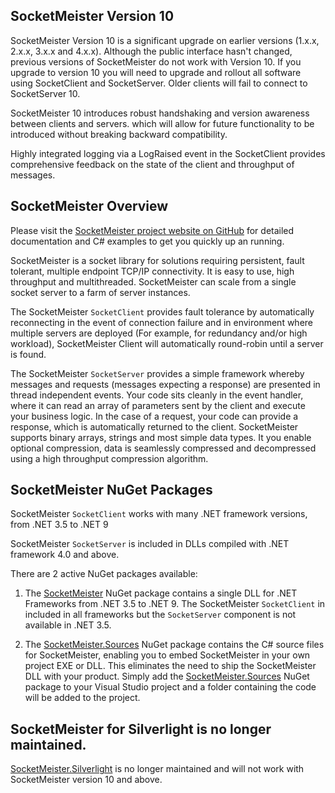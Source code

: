 ## SocketMeister Version 10
SocketMeister Version 10 is a significant upgrade on earlier versions (1.x.x, 2.x.x, 3.x.x and 4.x.x). Although the public interface hasn't changed, previous versions of SocketMeister do not work with Version 10. If you upgrade to version 10 you will need to upgrade and rollout all software using SocketClient and SocketServer. Older clients will fail to connect to SocketServer 10.

SocketMeister 10 introduces robust handshaking and version awareness between clients and servers. which will allow for future functionality to be introduced without breaking backward compatibility.

Highly integrated logging via a LogRaised event in the SocketClient provides comprehensive feedback on the state of the client and throughput of messages.

## SocketMeister Overview

Please visit the [SocketMeister project website on GitHub](https://github.com/SeanFellowes/SocketMeister) for detailed documentation and C# examples to get you quickly up an running.

SocketMeister is a socket library for solutions requiring persistent, fault tolerant, multiple endpoint TCP/IP connectivity. It is easy to use, high throughput and multithreaded. SocketMeister can scale from a single socket server to a farm of server instances.

The SocketMeister `SocketClient` provides fault tolerance by automatically reconnecting in the event of connection failure and in environment where multiple servers are deployed (For example, for redundancy and/or high workload), SocketMeister Client will automatically round-robin until a server is found. 

The SocketMeister `SocketServer` provides a simple framework whereby messages and requests (messages expecting a response) are presented in thread independent events. Your code sits cleanly in the event handler, where it can read an array of parameters sent by the client and execute your business logic. In the case of a request, your code can provide a response, which is automatically returned to the client. SocketMeister supports binary arrays, strings and most simple data types. It you enable optional compression, data is seamlessly compressed and decompressed using a high throughput compression algorithm.

## SocketMeister NuGet Packages

SocketMeister `SocketClient` works with many .NET framework versions, from .NET 3.5 to .NET 9 

SocketMeister `SocketServer` is included in DLLs compiled with .NET framework 4.0 and above. 

There are 2 active NuGet packages available:

1. The [SocketMeister](https://www.nuget.org/packages/SocketMeister/) NuGet package contains a single DLL for .NET Frameworks from .NET 3.5 to .NET 9. The SocketMeister `SocketClient` in included in all frameworks but the `SocketServer` component is not available in .NET 3.5.  

2. The [SocketMeister.Sources](https://www.nuget.org/packages/SocketMeister.Sources/) NuGet package contains the C# source files for SocketMeister, enabling you to embed SocketMeister in your own project EXE or DLL. This eliminates the need to ship the SocketMeister DLL with your product. Simply add the [SocketMeister.Sources](https://www.nuget.org/packages/SocketMeister.Sources/) NuGet package to your Visual Studio project and a folder containing the code will be added to the project.

## SocketMeister for Silverlight is no longer maintained.

[SocketMeister.Silverlight](https://www.nuget.org/packages/SocketMeister.Silverlight/) is no longer maintained and will not work with SocketMeister version 10 and above.

